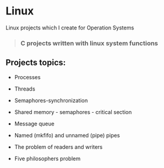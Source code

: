 # Linux
Linux projects which I create for Operation Systems

> ### C projects written with linux system functions

## Projects topics:

* Processes

* Threads

* Semaphores-synchronization

* Shared memory - semaphores - critical section 

* Message queue

* Named (mkfifo) and unnamed (pipe) pipes

* The problem of readers and writers

* Five philosophers problem

